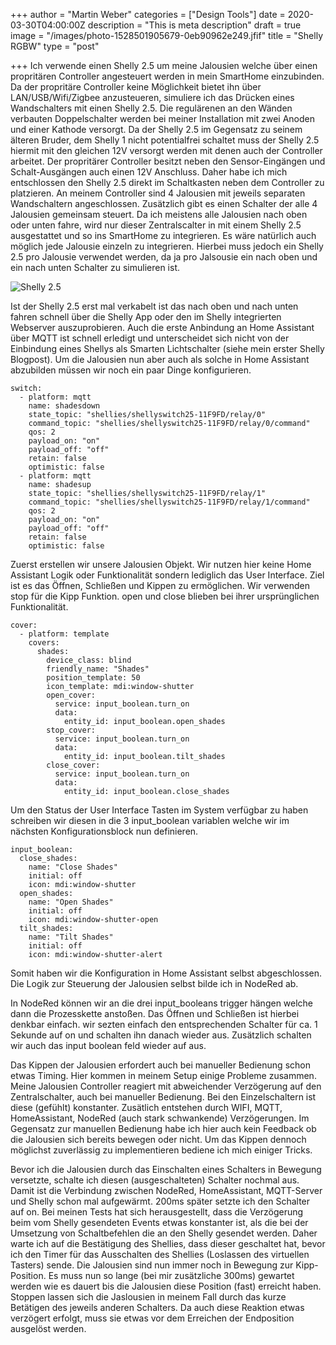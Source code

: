+++
author = "Martin Weber"
categories = ["Design Tools"]
date = 2020-03-30T04:00:00Z
description = "This is meta description"
draft = true
image = "/images/photo-1528501905679-0eb90962e249.jfif"
title = "Shelly RGBW"
type = "post"

+++
Ich verwende einen Shelly 2.5 um meine Jalousien welche über einen propritären Controller angesteuert werden in mein SmartHome einzubinden. Da der propritäre Controller keine Möglichkeit bietet ihn über LAN/USB/Wifi/Zigbee anzusteueren, simuliere ich das Drücken eines Wandschalters mit einen Shelly 2.5. Die regulärenen an den Wänden verbauten Doppelschalter werden bei meiner Installation mit zwei Anoden und einer Kathode versorgt. Da der Shelly 2.5 im Gegensatz zu seinem älteren Bruder, dem Shelly 1 nicht potentialfrei schaltet muss der Shelly 2.5 hiermit mit den gleichen 12V versorgt werden mit denen auch der Controller arbeitet. Der propritärer Controller besitzt neben den Sensor-Eingängen und Schalt-Ausgängen auch einen 12V Anschluss. Daher habe ich mich entschlossen den Shelly 2.5 direkt im Schaltkasten neben dem Controller zu platzieren. An meinem Controller sind 4 Jalousien mit jeweils separaten Wandschaltern angeschlossen. Zusätzlich gibt es einen Schalter der alle 4 Jalousien gemeinsam steuert. Da ich meistens alle Jalousien nach oben oder unten fahre, wird nur dieser Zentralscalter in mit einem Shelly 2.5 ausgestattet und so ins SmartHome zu integrieren. Es wäre natürlich auch möglich jede Jalousie einzeln zu integrieren. Hierbei muss jedoch ein Shelly 2.5 pro Jalousie verwendet werden, da ja pro Jalsousie ein nach oben und ein nach unten Schalter zu simulieren ist.

![Shelly 2.5](https://shelly.cloud/wp-content/uploads/2019/01/shelly-25.png "Shelly 2.5 (source: shelly.cloud)")

Ist der Shelly 2.5 erst mal verkabelt ist das nach oben und nach unten fahren schnell über die Shelly App oder den im Shelly integrierten Webserver auszuprobieren. Auch die erste Anbindung an Home Assistant über MQTT ist schnell erledigt und unterscheidet sich nicht von der Einbindung eines Shellys als Smarten Lichtschalter (siehe mein erster Shelly Blogpost). Um die Jalousien nun aber auch als solche in Home Assistant abzubilden müssen wir noch ein paar Dinge konfigurieren.

    switch:
      - platform: mqtt
        name: shadesdown
        state_topic: "shellies/shellyswitch25-11F9FD/relay/0"
        command_topic: "shellies/shellyswitch25-11F9FD/relay/0/command"
        qos: 2
        payload_on: "on"
        payload_off: "off"
        retain: false
        optimistic: false
      - platform: mqtt
        name: shadesup
        state_topic: "shellies/shellyswitch25-11F9FD/relay/1"
        command_topic: "shellies/shellyswitch25-11F9FD/relay/1/command"
        qos: 2
        payload_on: "on"
        payload_off: "off"
        retain: false
        optimistic: false

Zuerst erstellen wir unsere Jalousien Objekt. Wir nutzen hier keine Home Assistant Logik oder Funktionalität sondern lediglich das User Interface. Ziel ist es das Öffnen, Schließen und Kippen zu ermöglichen. Wir verwenden stop für die Kipp Funktion. open und close blieben bei ihrer ursprünglichen Funktionalität.

    cover:
      - platform: template
        covers:
          shades:
            device_class: blind
            friendly_name: "Shades"
            position_template: 50
            icon_template: mdi:window-shutter
            open_cover:
              service: input_boolean.turn_on
              data:
                entity_id: input_boolean.open_shades
            stop_cover:
              service: input_boolean.turn_on
              data:
                entity_id: input_boolean.tilt_shades
            close_cover:
              service: input_boolean.turn_on
              data:
                entity_id: input_boolean.close_shades

Um den Status der User Interface Tasten im System verfügbar zu haben schreiben wir diesen in die 3 input_boolean variablen welche wir im nächsten Konfigurationsblock nun definieren.

    input_boolean:
      close_shades:
        name: "Close Shades"
        initial: off
        icon: mdi:window-shutter
      open_shades:
        name: "Open Shades"
        initial: off
        icon: mdi:window-shutter-open
      tilt_shades:
        name: "Tilt Shades"
        initial: off
        icon: mdi:window-shutter-alert

Somit haben wir die Konfiguration in Home Assistant selbst abgeschlossen. Die Logik zur Steuerung der Jalousien selbst bilde ich in NodeRed ab.

In NodeRed können wir an die drei input_booleans trigger hängen welche dann die Prozesskette anstoßen. Das Öffnen und Schließen ist hierbei denkbar einfach. wir sezten einfach den entsprechenden Schalter für ca. 1 Sekunde auf on und schalten ihn danach wieder aus. Zusätzlich schalten wir auch das input boolean feld wieder auf aus.

Das Kippen der Jalousien erfordert auch bei manueller Bedienung schon etwas Timing. Hier kommen in meinem Setup einige Probleme zusammen. Meine Jalousien Controller reagiert mit abweichender Verzögerung auf den Zentralschalter, auch bei manueller Bedienung. Bei den Einzelschaltern ist diese (gefühlt) konstanter. Zusätlich entstehen durch WIFI, MQTT, HomeAssistant, NodeRed (auch stark schwankende) Verzögerungen. Im Gegensatz zur manuellen Bedienung habe ich hier auch kein Feedback ob die Jalousien sich bereits bewegen oder nicht. Um das Kippen dennoch möglichst zuverlässig zu implementieren bediene ich mich einiger Tricks.

Bevor ich die Jalousien durch das Einschalten eines Schalters in Bewegung versetzte, schalte ich diesen (ausgeschalteten) Schalter nochmal aus. Damit ist die Verbindung zwischen NodeRed, HomeAssistant, MQTT-Server und Shelly schon mal aufgewärmt. 200ms später setzte ich den Schalter auf on. Bei meinen Tests hat sich herausgestellt, dass die Verzögerung beim vom Shelly gesendeten Events etwas konstanter ist, als die bei der Umsetzung von Schaltbefehlen die an den Shelly gesendet werden. Daher warte ich auf die Bestätigung des Shellies, dass dieser geschaltet hat, bevor ich den Timer für das Ausschalten des Shellies (Loslassen des virtuellen Tasters) sende. Die Jalousien sind nun immer noch in Bewegung zur Kipp-Position. Es muss nun so lange (bei mir zusätzliche 300ms) gewartet werden wie es dauert bis die Jalousien diese Position (fast) erreicht haben. Stoppen lassen sich die Jaslousien in meinem Fall durch das kurze Betätigen des jeweils anderen Schalters. Da auch diese Reaktion etwas verzögert erfolgt, muss sie etwas vor dem Erreichen der Endposition ausgelöst werden.